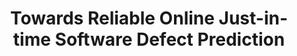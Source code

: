 ---
layout: publication
authors: 'G. G. Cabral and L. L. Minku'
title: 'Towards Reliable Online Just-in-time Software Defect Prediction'
year: '2022'
conference: 'pp. 1-1'
---